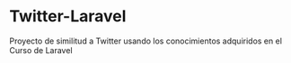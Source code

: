 # Twitter-Laravel
Proyecto de similitud a Twitter usando los conocimientos adquiridos en el Curso de Laravel 
